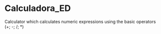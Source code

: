 # Calculadora_ED
Calculator which calculates numeric expressions using the basic operators (+; -; /; *)
